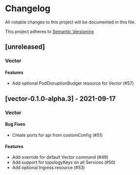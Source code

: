 # Changelog
All notable changes to this project will be documented in this file.

This project adheres to [Semantic Versioning](https://semver.org/spec/v2.0.0.html)

## [unreleased]

### Vector

#### Features

- Add optional PodDisruptionBudget resource for Vector (#57)

## [vector-0.1.0-alpha.3] - 2021-09-17

### Vector

#### Bug Fixes

- Create ports for api from customConfig (#51)

#### Features

- Add override for default Vector command (#49)
- Add support for topologyKeys on all Services (#50)
- Add optional Ingress resource (#53)

<!-- generated by git-cliff -->
